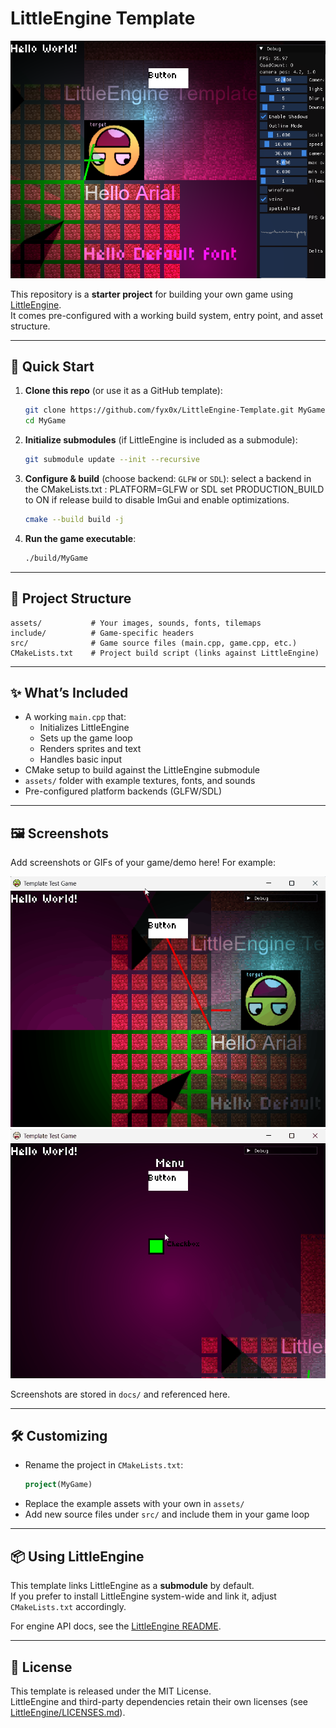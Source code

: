 # LittleEngine Template


![Demo Screenshot](docs/example.png)

This repository is a **starter project** for building your own game using [LittleEngine](https://github.com/fyx0x/LittleEngine).  
It comes pre-configured with a working build system, entry point, and asset structure.

---

## 🚀 Quick Start

1. **Clone this repo** (or use it as a GitHub template):
   ```bash
   git clone https://github.com/fyx0x/LittleEngine-Template.git MyGame
   cd MyGame
   ```

2. **Initialize submodules** (if LittleEngine is included as a submodule):
   ```bash
   git submodule update --init --recursive
   ```

3. **Configure & build** (choose backend: `GLFW` or `SDL`):
   select a backend in the CMakeLists.txt : PLATFORM=GLFW or SDL
   set PRODUCTION_BUILD to ON if release build to disable ImGui and enable optimizations.
   ```bash
   cmake --build build -j
   ```

4. **Run the game executable**:
   ```bash
   ./build/MyGame
   ```

---

## 📂 Project Structure

```
assets/           # Your images, sounds, fonts, tilemaps
include/          # Game-specific headers
src/              # Game source files (main.cpp, game.cpp, etc.)
CMakeLists.txt    # Project build script (links against LittleEngine)
```

---

## ✨ What’s Included

- A working `main.cpp` that:
  - Initializes LittleEngine
  - Sets up the game loop
  - Renders sprites and text
  - Handles basic input
- CMake setup to build against the LittleEngine submodule
- `assets/` folder with example textures, fonts, and sounds
- Pre-configured platform backends (GLFW/SDL)

---

## 🖼️ Screenshots

Add screenshots or GIFs of your game/demo here! For example:

![Dynamic Lighting](docs/light.gif)
![Interactive UI](docs/ui.gif)

Screenshots are stored in `docs/` and referenced here.

---

## 🛠️ Customizing

- Rename the project in `CMakeLists.txt`:
  ```cmake
  project(MyGame)
  ```
- Replace the example assets with your own in `assets/`
- Add new source files under `src/` and include them in your game loop

---

## 📦 Using LittleEngine

This template links LittleEngine as a **submodule** by default.  
If you prefer to install LittleEngine system-wide and link it, adjust `CMakeLists.txt` accordingly.

For engine API docs, see the [LittleEngine README](https://github.com/fyx0x/LittleEngine).

---

## 📝 License

This template is released under the MIT License.  
LittleEngine and third-party dependencies retain their own licenses (see [LittleEngine/LICENSES.md](https://github.com/fyx0x/LittleEngine/blob/main/LICENSES.md)).
